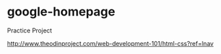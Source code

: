 # google-homepage
Practice Project

http://www.theodinproject.com/web-development-101/html-css?ref=lnav